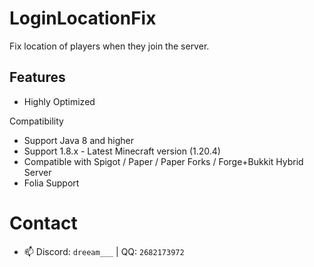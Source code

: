 # LoginLocationFix

Fix location of players when they join the server.

## Features

- Highly Optimized

Compatibility

- Support Java 8 and higher
- Support 1.8.x - Latest Minecraft version (1.20.4)
- Compatible with Spigot / Paper / Paper Forks / Forge+Bukkit Hybrid Server
- Folia Support

# Contact

- 📫 Discord: `dreeam___` | QQ: `2682173972`
